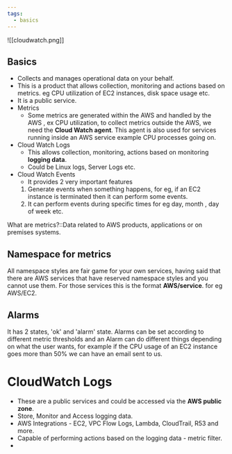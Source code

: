 ```yaml
---
tags:
  - basics
---
```

![[cloudwatch.png]]
## Basics

- Collects and manages operational data on your behalf.
- This is a product that allows collection, monitoring and actions based on metrics. eg CPU utilization of EC2 instances, disk space usage etc.
- It is a public service.
- Metrics
	- Some metrics are generated within the AWS and handled by the AWS , ex CPU utilization, to collect metrics outside the AWS, we need the **Cloud Watch agent**. This agent is also used for services running inside an AWS service  example CPU processes going on.
- Cloud Watch Logs
	- This allows collection, monitoring, actions based on monitoring **logging data**.
	- Could be Linux logs, Server Logs etc.
- Cloud Watch Events
	- It provides 2 very important features
	1. Generate events when something happens, for eg, if an EC2 instance is terminated then it can perform some events.
	2. It can perform events during specific times for eg day, month , day of week etc.

What are metrics?::Data related to AWS products, applications or on premises systems.
<!--SR:!2024-09-27,42,250-->


## Namespace for metrics 
All namespace styles are fair game for your own services, having said that there are AWS services that have reserved namespace styles and you cannot use them. For those services this is the format **AWS/service**. for eg AWS/EC2. 

## Alarms 
It has 2 states, 'ok' and 'alarm' state. Alarms can be set according to different metric thresholds and an Alarm can do different things depending on what the user wants, for example if the CPU usage of an EC2 instance goes more than 50% we can have an email sent to us.

# CloudWatch Logs

-  These are a public services and could be accessed via the **AWS public zone**.
- Store, Monitor and Access logging data.
- AWS Integrations - EC2, VPC Flow Logs, Lambda, CloudTrail, R53 and more.
- Capable of performing actions based on the logging data - metric filter.
- 